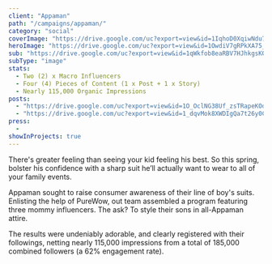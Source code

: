 ```yaml
---
client: "Appaman"
path: "/campaigns/appaman/"
category: "social"
coverImage: "https://drive.google.com/uc?export=view&id=1IqhoD0XqiwNdu7G2Vq-sj-pPkBfJSqQM"
heroImage: "https://drive.google.com/uc?export=view&id=1OwdiV7gRPkXA75_gJhVvaCpEqZaf9MXa"
sub: "https://drive.google.com/uc?export=view&id=1qWkfob8eaRBV7HJhkgsKQ8ld1JLZ6Byx"
subType: "image"
stats:
  - Two (2) x Macro Influencers
  - Four (4) Pieces of Content (1 x Post + 1 x Story)
  - Nearly 115,000 Organic Impressions
posts:
  - "https://drive.google.com/uc?export=view&id=1O_OclNG38Uf_zsTRapeKOdcp8SqyBgjW"
  - "https://drive.google.com/uc?export=view&id=1_dqvMok8XWDIgQa7t26y0C0nhrAe__uT"
press:
  -
showInProjects: true
---
```


There's greater feeling than seeing your kid feeling his best. So this spring, bolster his confidence with a sharp suit he’ll actually want to wear to all of your family events.

Appaman sought to raise consumer awareness of their line of boy's suits. Enlisting the help of PureWow, out team assembled a program featuring three mommy influencers. The ask? To style their sons in all-Appaman attire.

The results were undeniably adorable, and clearly registered with their followings, netting nearly 115,000 impressions from a total of 185,000 combined followers (a 62% engagement rate).
